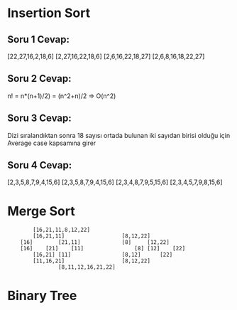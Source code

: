 # Insertion Sort

## Soru 1 Cevap: 

[22,27,16,2,18,6]
[2,27,16,22,18,6]
[2,6,16,22,18,27]
[2,6,8,16,18,22,27]

## Soru 2 Cevap: 

n! = n*(n+1)/2) = (n^2+n)/2 => O(n^2) 

## Soru 3 Cevap: 

Dizi sıralandıktan sonra 18 sayısı ortada bulunan iki sayıdan birisi olduğu için Average case kapsamına girer

## Soru 4 Cevap: 

[2,3,5,8,7,9,4,15,6] 
[2,3,5,8,7,9,4,15,6] 
[2,3,4,8,7,9,5,15,6] 
[2,3,4,5,7,9,8,15,6]

# Merge Sort 


            [16,21,11,8,12,22] 
			[16,21,11]					[8,12,22] 
		[16]		[21,11]				[8]		[12,22]
		[16]	[21]	[11]				[8]	[12]	[22]             
			[16,21]	[11]				[8,12]		[22]
			[11,16,21]					[8,12,22]
					[8,11,12,16,21,22]

# Binary Tree 




